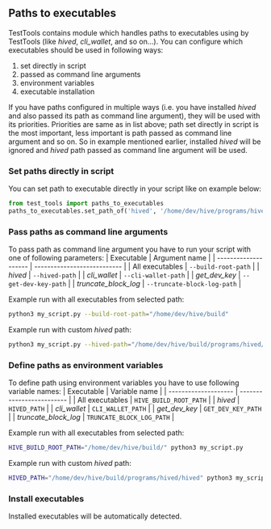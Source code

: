 ## Paths to executables

TestTools contains module which handles paths to executables using by TestTools (like _hived_, _cli_wallet_, and so on...). You can configure which executables should be used in following ways:
1. set directly in script
2. passed as command line arguments
3. environment variables
4. executable installation

If you have paths configured in multiple ways (i.e. you have installed _hived_ and also passed its path as command line argument), they will be used with its priorities. Priorities are same as in list above; path set directly in script is the most important, less important is path passed as command line argument and so on. So in example mentioned earlier, installed _hived_ will be ignored and _hived_ path passed as command line argument will be used.

### Set paths directly in script

You can set path to executable directly in your script like on example below:
```python
from test_tools import paths_to_executables
paths_to_executables.set_path_of('hived', '/home/dev/hive/programs/hived/hived')
```

### Pass paths as command line arguments

To pass path as command line argument you have to run your script with one of following parameters:
| Executable           | Argument name               |
| -------------------- | --------------------------- |
| All executables      | `--build-root-path`         |
| _hived_              | `--hived-path`              |
| _cli_wallet_         | `--cli-wallet-path`         |
| _get_dev_key_        | `--get-dev-key-path`        |
| _truncate_block_log_ | `--truncate-block-log-path` |

Example run with all executables from selected path:
```bash
python3 my_script.py --build-root-path="/home/dev/hive/build"
```

Example run with custom _hived_ path:
```bash
python3 my_script.py --hived-path="/home/dev/hive/build/programs/hived/hived"
```

### Define paths as environment variables

To define path using environment variables you have to use following variable names:
| Executable           | Variable name             |
| -------------------- | ------------------------- |
| All executables      | `HIVE_BUILD_ROOT_PATH`    |
| _hived_              | `HIVED_PATH`              |
| _cli_wallet_         | `CLI_WALLET_PATH`         |
| _get_dev_key_        | `GET_DEV_KEY_PATH`        |
| _truncate_block_log_ | `TRUNCATE_BLOCK_LOG_PATH` |

Example run with all executables from selected path:
```bash
HIVE_BUILD_ROOT_PATH="/home/dev/hive/build/" python3 my_script.py
```

Example run with custom _hived_ path:
```bash
HIVED_PATH="/home/dev/hive/build/programs/hived/hived" python3 my_script.py
```

### Install executables

Installed executables will be automatically detected.
